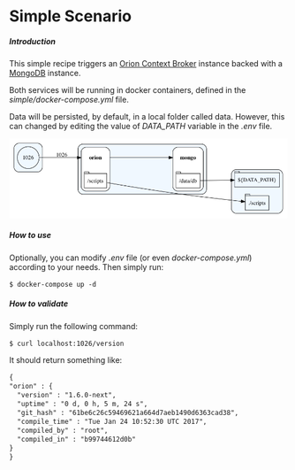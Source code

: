# Simple Scenario

##### Introduction
This simple recipe triggers an [Orion Context Broker](https://github.com/telefonicaid/fiware-orion/blob/master/README.md) instance backed with a [MongoDB](https://docs.mongodb.com) instance.

Both services will be running in docker containers, defined in the *simple/docker-compose.yml* file.

Data will be persisted, by default, in a local folder called data. However, this can changed by editing the value of *DATA_PATH* variable in the _.env_ file.

![Orion with Replica Set Overview](docs/compose.png "Simple compose overview")

##### How to use

Optionally, you can modify *.env* file (or even _docker-compose.yml_) according to your needs. Then simply run:

    $ docker-compose up -d

##### How to validate
Simply run the following command:

    $ curl localhost:1026/version

It should return something like:

    {
    "orion" : {
      "version" : "1.6.0-next",
      "uptime" : "0 d, 0 h, 5 m, 24 s",
      "git_hash" : "61be6c26c59469621a664d7aeb1490d6363cad38",
      "compile_time" : "Tue Jan 24 10:52:30 UTC 2017",
      "compiled_by" : "root",
      "compiled_in" : "b99744612d0b"
    }
    }
